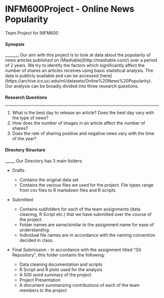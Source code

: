 # INFM600Project - Online News Popularity
Team Project for INFM600<br>
<h4><b>Synopsis</b></h4>
_______
Our aim with this project is to look at data about the popularity of news articles published on [Mashable](http://mashable.com/) over a period of 2 years. We try to identify the factors which significantly affect the number of shares an articles receives using basic statistical analysis. The data is publicly available and can be accessed [here](https://archive.ics.uci.edu/ml/datasets/Online%20News%20Popularity). Our analysis can be broadly divided into three research questions.

<h4><b>Research Questions</b></h4>

_____
1. What is the best day to release an article? Does the best day vary with the type of news?
2. How does the number of images in an article affect the number of shares?
3. Does the rate of sharing positive and negative news vary with the time of the year?

<h4><b>Directory Structure</b></h4>
_____
Our Directory has 3 main folders:

* Drafts
  * Contains the original data set
  * Contains the various files we used for the project. File types range from csv files to R markdown files and R scripts
  
* Submitted
  * Contains subfolders for each of the team assignments (data cleaning, R Script etc.) that we have submitted over the course of the project. 
  * Folder names are same/similar to the assignment name for ease of understanding.
  * Individual file names are in accordance with the naming convention decided in class.
  
* Final Submission - In accordance with the assignment titled "Git Repository", this folder contains the following:
  * Data cleaning documentation and scripts
  * R Script and R plots used for the analysis
  * A 500 word summary of the project
  * Project Presentation
  * A document summarizing contributions of each of the team members to the project

